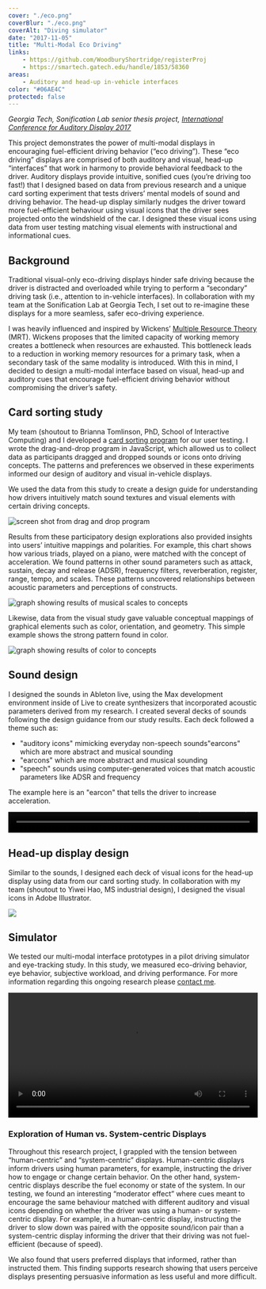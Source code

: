 ```yaml
---
cover: "./eco.png"
coverBlur: "./eco.png"
coverAlt: "Diving simulator"
date: "2017-11-05"
title: "Multi-Modal Eco Driving"
links:
    - https://github.com/WoodburyShortridge/registerProj
    - https://smartech.gatech.edu/handle/1853/58360
areas:
    - Auditory and head-up in-vehicle interfaces
color: "#06AE4C"
protected: false
---
```

*Georgia Tech, Sonification Lab senior thesis project, [International Conference for Auditory Display 2017](https://smartech.gatech.edu/handle/1853/58360)*

This project demonstrates the power of multi-modal displays in encouraging fuel-efficient driving behavior (“eco driving”). These “eco driving” displays are comprised of both auditory and visual, head-up “interfaces” that work in harmony to provide behavioral feedback to the driver. Auditory displays provide intuitive, sonified cues (you’re driving too fast!) that I designed based on data from previous research and a unique card sorting experiment that tests drivers’ mental models of sound and driving behavior. The head-up display similarly nudges the driver toward more fuel-efficient behaviour using visual icons that the driver sees projected onto the windshield of the car. I designed these visual icons using data from user testing matching visual elements with instructional and informational cues.

## Background

Traditional visual-only eco-driving displays hinder safe driving because the driver is distracted and overloaded while trying to perform a “secondary” driving task (i.e., attention to in-vehicle interfaces). In collaboration with my team at the Sonification Lab at Georgia Tech, I set out to re-imagine these displays for a more seamless, safer eco-driving experience.

I was heavily influenced and inspired by Wickens’ [Multiple Resource Theory](http://journals.sagepub.com/doi/abs/10.1518/001872008X288394) (MRT). Wickens proposes that the limited capacity of working memory creates a bottleneck when resources are exhausted. This bottleneck leads to a reduction in working memory resources for a primary task, when a secondary task of the same modality is introduced. With this in mind, I decided to design a multi-modal interface based on visual, head-up and auditory cues that encourage fuel-efficient driving behavior without compromising the driver’s safety. 

## Card sorting study

My team (shoutout to Brianna Tomlinson, PhD, School of Interactive Computing) and I developed a [card sorting program](https://github.com/WoodburyShortridge/eco-driving-testing) for our user testing. I wrote the drag-and-drop program in JavaScript, which allowed us to collect data as participants dragged and dropped sounds or icons onto driving concepts. The patterns and preferences we observed in these experiments  informed our design of auditory and visual in-vehicle displays.

We used the data from this study to create a design guide for understanding how drivers intuitively match sound textures and visual elements with  certain driving  concepts.

![screen shot from drag and drop program](./drags.png)

Results from these participatory design explorations also provided insights into users’ intuitive mappings and polarities. For example, this chart shows how various triads, played on a piano, were matched with the concept of acceleration. We found patterns in other sound parameters such as attack, sustain, decay and release (ADSR), frequency filters, reverberation, register, range, tempo, and scales. These patterns uncovered relationships between acoustic parameters and perceptions of constructs.

![graph showing results of musical scales to concepts](./graph1.png)

Likewise, data from the visual study gave valuable conceptual mappings of graphical elements such as color, orientation, and geometry. This simple example shows the strong pattern found in color.

![graph showing results of color to concepts](./graph2.png)

## Sound design

I designed the sounds in Ableton live, using the Max development environment inside of Live to create synthesizers that incorporated acoustic parameters derived from my research. I created several decks of sounds following the design guidance from our study results. Each deck followed a theme such as:
- "auditory icons" mimicking everyday non-speech sounds"earcons" which are more abstract and musical sounding 
- "earcons" which are more abstract and musical sounding 
- "speech" sounds using computer-generated voices that match acoustic parameters like ADSR and frequency

The example here is an "earcon" that tells the driver to increase acceleration.

<video controls="controls" style="width: 100%; height: 3em; "><source src="https://s3.amazonaws.com/woodburyshortridge/api/v1/eco-driving/C4-Up.wav" type="audio/wav"></video>

## Head-up display design

Similar to the sounds, I designed each deck of visual icons for the head-up display using data from our card sorting study. In collaboration with my team (shoutout to Yiwei Hao, MS industrial design), I designed the visual icons in Adobe Illustrator.

![](./huds.png)

## Simulator

We tested our multi-modal interface prototypes in a pilot driving simulator and eye-tracking study. In this study, we measured eco-driving behavior, eye behavior, subjective workload, and driving performance. For more information regarding this ongoing research please <a href="mailto:whshortridge@gmail.com">contact me<a>.

<video controls="" style="width: 100%;"><source src="https://s3.amazonaws.com/woodburyshortridge/api/v1/eco-driving/ecoDriving.mp4" type="video/mp4"></video>

### Exploration of Human vs. System-centric Displays

Throughout this research project, I grappled with the tension between “human-centric” and “system-centric” displays. Human-centric displays inform drivers using human parameters, for example, instructing the driver how to engage or change certain behavior. On the other hand, system-centric displays describe the fuel economy or state of the system. In our testing, we found an interesting “moderator effect” where cues meant to encourage the same behaviour matched with different auditory and visual icons depending on whether the driver was using a human- or system-centric display. For example, in a human-centric display, instructing the driver to slow down was paired with the opposite sound/icon pair than a system-centric display informing the driver that their driving was not fuel-efficient (because of speed).

We also found that users preferred displays that informed, rather than instructed them. This finding supports research showing that users perceive displays presenting persuasive information as less useful and more difficult.
